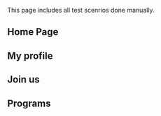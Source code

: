 This page includes all test scenrios done manually.

## Home Page

## My profile

## Join us

## Programs

